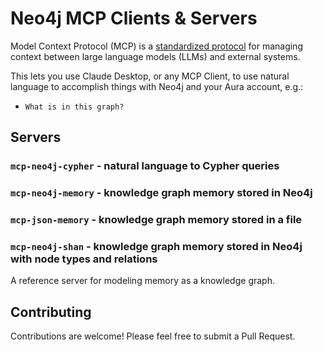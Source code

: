 # Neo4j MCP Clients & Servers

Model Context Protocol (MCP) is a [standardized protocol](https://modelcontextprotocol.io/introduction) for managing context between large language models (LLMs) and external systems. 

This lets you use Claude Desktop, or any MCP Client, to use natural language to accomplish things with Neo4j and your Aura account, e.g.:

* `What is in this graph?`

## Servers

### `mcp-neo4j-cypher` - natural language to Cypher queries

### `mcp-neo4j-memory` - knowledge graph memory stored in Neo4j

### `mcp-json-memory` - knowledge graph memory stored in a file

### `mcp-neo4j-shan` - knowledge graph memory stored in Neo4j with node types and relations

A reference server for modeling memory as a knowledge graph.

## Contributing

Contributions are welcome! Please feel free to submit a Pull Request.
